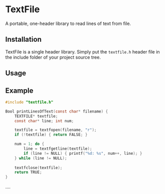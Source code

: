 TextFile
========

A portable, one-header library to read lines of text from file.


Installation
------------
TextFile is a single header library. Simply put the `textfile.h` header file in the include folder of your project source tree.

Usage
-----


Example
-------

```C
#include "textfile.h"

Bool printLinesOfText(const char* filename) {
	TEXTFILE* textfile;
	const char* line; int num;

	textfile = textfopen(filename, "r");
	if (!textfile) { return FALSE; }

	num = 1; do {
    	line = textfgetline(textfile);
    	if (line != NULL) { printf("%d: %s", num++, line); }
	} while (line != NULL);
	
	textfclose(textfile);
	return TRUE;
}

```

....

